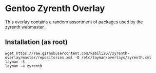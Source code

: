 Gentoo Zyrenth Overlay
===========================

This overlay contains a random assortment of packages used by the zyrenth webmaster.

Installation (as root)
----------------------

```
wget https://raw.githubusercontent.com/kabili207/zyrenth-overlay/master/repositories.xml -O /etc/layman/overlays/zyrenth.xml
layman -S
layman -a zyrenth
```
